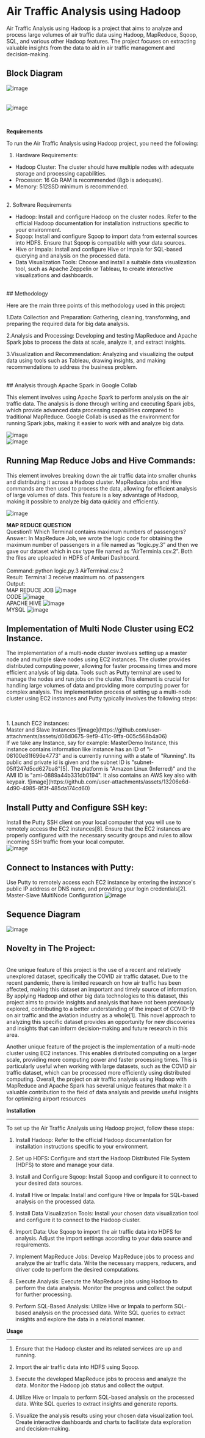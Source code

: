 # Air Traffic Analysis using Hadoop

Air Traffic Analysis using Hadoop is a project that aims to analyze and process large volumes of air traffic data using Hadoop, MapReduce, Sqoop, SQL, and various other Hadoop features. The project focuses on extracting valuable insights from the data to aid in air traffic management and decision-making.
<br>
## Block Diagram 
![image](https://github.com/user-attachments/assets/f259246b-5604-4bd0-a160-995113190815)
<br>
<br>
<br>
![image](https://github.com/user-attachments/assets/115764b5-1731-4595-9e54-2a0587f85b10)
<br>


<br>

**Requirements**<br>



To run the Air Traffic Analysis using Hadoop project, you need the following:
<br>
1. Hardware Requirements:

- Hadoop Cluster: The cluster should have multiple nodes with adequate storage and processing capabilities.
- Processor: 16 Gb RAM is recommended (8gb is adequate).
- Memory: 512SSD minimum is recommended.
<br>
2. Software Requirements

- Hadoop: Install and configure Hadoop on the cluster nodes. Refer to the official Hadoop documentation for installation instructions specific to your environment.
- Sqoop: Install and configure Sqoop to import data from external sources into HDFS. Ensure that Sqoop is compatible with your data sources.
- Hive or Impala: Install and configure Hive or Impala for SQL-based querying and analysis on the processed data.
- Data Visualization Tools: Choose and install a suitable data visualization tool, such as Apache Zeppelin or Tableau, to create interactive visualizations and dashboards.

<br>
## Methodology


Here are the main three points of this methodology used in this project:

1.Data Collection and Preparation: Gathering, cleaning, transforming, and preparing the required data for big data analysis.

2.Analysis and Processing: Developing and testing MapReduce and Apache Spark jobs to process the data at scale, analyze it, and extract insights.

3.Visualization and Recommendation: Analyzing and visualizing the output data using tools such as Tableau, drawing insights, and making recommendations to address the business problem.


<br>
## Analysis through Apache Spark in Google Collab

This element involves using Apache Spark to perform analysis on the air traffic data. The analysis is done through writing and executing Spark jobs, which provide advanced data processing capabilities compared to traditional MapReduce. Google Collab is used as the environment for running Spark jobs, making it easier to work with and analyze big data.

![image](https://github.com/user-attachments/assets/91bc1652-a1e0-496f-9e8e-cf60f4eefda3)
<br>
![image](https://github.com/user-attachments/assets/9b4bf394-beba-45ed-a669-fce584a004b8)

## Running Map Reduce Jobs and Hive Commands:
This element involves breaking down the air traffic data into smaller chunks and distributing it across a Hadoop cluster. MapReduce jobs and Hive commands are then used to process the data, allowing for efficient analysis of large volumes of data. This feature is a key advantage of Hadoop, making it possible to analyze big data quickly and efficiently.

![image](https://github.com/user-attachments/assets/f4989ed4-d142-4e1c-a5cf-02292a916547)

**MAP REDUCE QUESTION** <br>
Question1: Which Terminal contains maximum numbers of passengers?<br>
Answer: In MapReduce Job, we wrote the logic code for obtaining the maximum number of passengers in a file named as “logic.py.3” and then we gave our dataset which in csv type file named as “AirTerminla.csv.2”. Both the files are uploaded in HDFS of Ambari Dashboard.<br>
<br>
Command: python logic.py.3 AirTerminal.csv.2<br>
Result: Terminal 3 receive maximum no. of passengers<br>
Output: <br>
MAP REDUCE JOB
![image](https://github.com/user-attachments/assets/b4c269a7-36cb-492f-a859-6cdd55312f13)
<br>CODE
![image](https://github.com/user-attachments/assets/70143df7-6be1-4201-b0b1-4acc2132bf42)
<br>APACHE HIVE
![image](https://github.com/user-attachments/assets/85f2fe2c-b416-43ca-95b6-0485c4d1c5e6)
<br>MYSQL
![image](https://github.com/user-attachments/assets/81090e1d-6ba0-4697-9eaa-9251e800cd10)





## Implementation of Multi Node Cluster using EC2 Instance.
The implementation of a multi-node cluster involves setting up a master node and multiple slave nodes using EC2 instances. The cluster provides distributed computing power, allowing for faster processing times and more efficient analysis of big data. Tools such as Putty terminal are used to manage the nodes and run jobs on the cluster. This element is crucial for handling large volumes of data and providing more computing power for complex analysis. The implementation process of setting up a multi-node cluster using EC2 instances and Putty typically involves the following steps:

<br>
<br>
1. Launch EC2 instances:
<br> Master and Slave Instances
![image](https://github.com/user-attachments/assets/d06d0675-9ef9-411c-9ffa-005c568b4a06)
<br>
If we take any Instance, say for example: MasterDemo Instance, this instance contains information like instance has an ID of "i-08100e81f696e4773" and is currently running with a state of "Running". Its public and private id is given and the subnet ID is "subnet-05ff247d5cd627ba8"[5]. The platform is "Amazon Linux (Inferred)" and the AMI ID is "ami-0889a44b331db0194". It also contains an AWS key also with keypair.
![image](https://github.com/user-attachments/assets/13206e6d-4d90-4985-8f3f-485da174cd60)
<br>

## Install Putty and Configure SSH key:
Install the Putty SSH client on your local computer that you will use to remotely access the EC2 instances[8]. Ensure that the EC2 instances are properly configured with the necessary security groups and rules to allow incoming SSH traffic from your local computer.
<br>
![image](https://github.com/user-attachments/assets/1f13ea48-1294-4fb2-b7e4-11078b71320e)

## Connect to Instances with Putty:
Use Putty to remotely access each EC2 instance by entering the instance's public IP address or DNS name, and providing your login credentials[2].
<br>
Master-Slave MultiNode Configuration
![image](https://github.com/user-attachments/assets/b682ef31-8b0d-4f7c-96e3-2fa9ef136f78)


## Sequence Diagram
![image](https://github.com/user-attachments/assets/986c6e36-60e2-4464-ab6c-64bf27f43a3c)


## Novelty in The Project:
<br>
One unique feature of this project is the use of a recent and relatively unexplored dataset, specifically the COVID air traffic dataset. Due to the recent pandemic, there is limited research on how air traffic has been affected, making this dataset an important and timely source of information. By applying Hadoop and other big data technologies to this dataset, this project aims to provide insights and analysis that have not been previously explored, contributing to a better understanding of the impact of COVID-19 on air traffic and the aviation industry as a whole[1]. This novel approach to analyzing this specific dataset provides an opportunity for new discoveries and insights that can inform decision-making and future research in this area.
<br>

Another unique feature of the project is the implementation of a multi-node cluster using EC2 instances. This enables distributed computing on a larger scale, providing more computing power and faster processing times. This is particularly useful when working with large datasets, such as the COVID air traffic dataset, which can be processed more efficiently using distributed computing. Overall, the project on air traffic analysis using Hadoop with MapReduce and Apache Spark has several unique features that make it a valuable contribution to the field of data analysis and provide useful insights for optimizing airport resources












**Installation**<br>
***

To set up the Air Traffic Analysis using Hadoop project, follow these steps:

1. Install Hadoop: Refer to the official Hadoop documentation for installation instructions specific to your environment.

2. Set up HDFS: Configure and start the Hadoop Distributed File System (HDFS) to store and manage your data.

3. Install and Configure Sqoop: Install Sqoop and configure it to connect to your desired data sources.

4. Install Hive or Impala: Install and configure Hive or Impala for SQL-based analysis on the processed data.

5. Install Data Visualization Tools: Install your chosen data visualization tool and configure it to connect to the Hadoop cluster.

6. Import Data: Use Sqoop to import the air traffic data into HDFS for analysis. Adjust the import settings according to your data source and requirements.

7. Implement MapReduce Jobs: Develop MapReduce jobs to process and analyze the air traffic data. Write the necessary mappers, reducers, and driver code to perform the desired computations.

8. Execute Analysis: Execute the MapReduce jobs using Hadoop to perform the data analysis. Monitor the progress and collect the output for further processing.

9. Perform SQL-Based Analysis: Utilize Hive or Impala to perform SQL-based analysis on the processed data. Write SQL queries to extract insights and explore the data in a relational manner.

**Usage**<br>
***

1. Ensure that the Hadoop cluster and its related services are up and running.

2. Import the air traffic data into HDFS using Sqoop.

3. Execute the developed MapReduce jobs to process and analyze the data. Monitor the Hadoop job status and collect the output.

4. Utilize Hive or Impala to perform SQL-based analysis on the processed data. Write SQL queries to extract insights and generate reports.

5. Visualize the analysis results using your chosen data visualization tool. Create interactive dashboards and charts to facilitate data exploration and decision-making.

